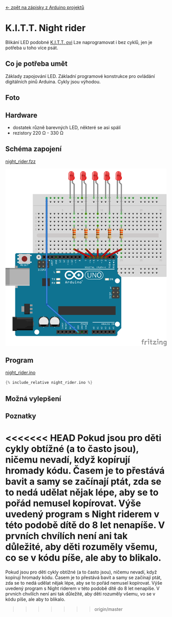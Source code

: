 [← zpět na zápisky z Arduino projektů](../index.md)

# K.I.T.T. Night rider
Blikání LED podobné [K.I.T.T. ovi](https://www.google.com/search?q=k.i.t.t.&client=firefox-b&source=lnms&tbm=isch&sa=X&ved=0ahUKEwiKlIyOs-fSAhUDOpoKHY5WBcAQ_AUICCgB&biw=1600&bih=793) Lze naprogramovat i bez cyklů, jen je potřeba u toho více psát.

## Co je potřeba umět
Základy zapojování LED. Základní programové konstrukce pro ovládání digitálních pinů Arduina. Cykly jsou výhodou.
## Foto

## Hardware
* dostatek různě barevných LED, některé se asi spálí
* rezistory 220&nbsp;Ω - 330&nbsp;Ω

## Schéma zapojení
[night_rider.fzz](night_rider.fzz)

![schema](night_rider_bb.png)

## Program
[night_rider.ino](night_rider.ino)
```c++
{% include_relative night_rider.ino %}
```
## Možná vylepšení

## Poznatky
<<<<<<< HEAD
Pokud jsou pro děti cykly obtížné (a to často jsou), ničemu nevadí, když kopírují hromady kódu. Časem je to přestává bavit a samy se začínají ptát, zda se to nedá udělat nějak lépe, aby se to pořád nemusel kopírovat. Výše uvedený program s Night riderem v této podobě dítě do 8 let nenapíše. V prvních chvílích není ani tak důležité, aby děti rozuměly všemu, co se v kódu píše, ale aby to blikalo.
=======
Pokud jsou pro děti cykly obtížné (a to často jsou), ničemu nevadí, když kopírují hromady kódu. Časem je to přestává bavit a samy se začínají ptát, zda se to nedá udělat nějak lépe, aby se to pořád nemusel kopírovat. Výše uvedený program s Night riderem v této podobě dítě do 8 let nenapíše. V prvních chvílích není ani tak důležité, aby děti rozuměly všemu, vo se v kódu píše, ale aby to blikalo.
>>>>>>> origin/master
